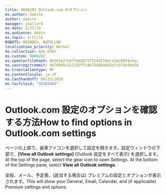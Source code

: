```yaml
---
title: 9000202 Outlook.com のオプション
ms.author: daeite
author: daeite
manager: joallard
ms.date: 2/27/19
ms.audience: Admin
ms.topic: article
ROBOTS: NOINDEX, NOFOLLOW
localization_priority: Normal
ms.collection: Adm_O365
ms.custom: 9000202
ms.openlocfilehash: b0363a27e87fa92672f514d728ec13dc89f4cbec
ms.sourcegitcommit: 9d78905c512192ffc4675468abd2efc5f2e4baf4
ms.translationtype: MT
ms.contentlocale: ja-JP
ms.lasthandoff: 04/23/2019
ms.locfileid: "32392445"
---
```

# <a name="how-to-find-options-in-outlookcom-settings"></a><span data-ttu-id="06739-102">Outlook.com 設定のオプションを確認する方法</span><span class="sxs-lookup"><span data-stu-id="06739-102">How to find options in Outlook.com settings</span></span>

<span data-ttu-id="06739-p101">ページの上部で、歯車アイコンを選択して設定を開きます。設定ウィンドウの下部で、**[View all Outlook settings]** (Outlook 設定をすべて表示) を選択します。</span><span class="sxs-lookup"><span data-stu-id="06739-p101">At the top of the page, select the gear icon to open Settings. At the bottom of the Settings pane, select **View all Outlook settings**.</span></span>

<span data-ttu-id="06739-105">全般、メール、予定表、(該当する場合は) プレミアムの設定とオプションが表示されます。</span><span class="sxs-lookup"><span data-stu-id="06739-105">This will show your General, Email, Calendar, and (if applicable) Premium settings and options.</span></span>